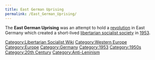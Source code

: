 ```yaml
---
title: East German Uprising
permalink: /East_German_Uprising/
---
```


The **East German Uprising** was an attempt to hold a
[revolution](List_of_Libertarian_Socialist_Revolutions "wikilink") in
East Germany which created a short-lived [libertarian socialist
society](List_of_Libertarian_Socialist_Societies "wikilink") in
[1953](Timeline_of_Libertarian_Socialism_in_Western_Europe "wikilink").

[Category:Libertarian Socialist
Wiki](Category:Libertarian_Socialist_Wiki "wikilink") [Category:Western
Europe](Category:Western_Europe "wikilink")
[Category:Europe](Category:Europe "wikilink")
[Category:Germany](Category:Germany "wikilink")
[Category:1953](Category:1953 "wikilink")
[Category:1950s](Category:1950s "wikilink") [Category:20th
Century](Category:20th_Century "wikilink")
[Category:Anti-Leninism](Category:Anti-Leninism "wikilink")